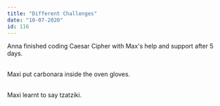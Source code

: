 ```yaml
---
title: "Different Challenges"
date: "10-07-2020"
id: 116
---
```

Anna finished coding Caesar Cipher with Max's help and support after 5 days. <br><br>

Maxi put carbonara inside the oven gloves.<br><br>

Maxi learnt to say tzatziki.